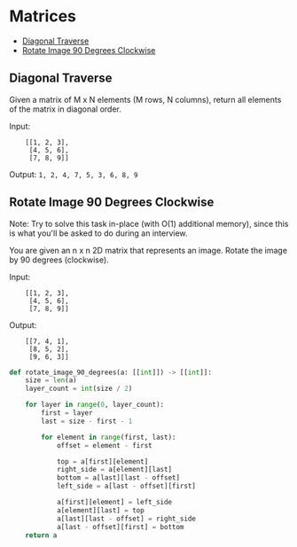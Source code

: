 # Matrices

* [Diagonal Traverse](#diagonal-traverse)
* [Rotate Image 90 Degrees Clockwise](#rotate-image-90-degrees-clockwise)

## Diagonal Traverse

Given a matrix of M x N elements (M rows, N columns), return all elements of the matrix in diagonal order.

Input:
```
    [[1, 2, 3],
     [4, 5, 6],
     [7, 8, 9]]
```
Output: `1, 2, 4, 7, 5, 3, 6, 8, 9`



## Rotate Image 90 Degrees Clockwise

Note: Try to solve this task in-place (with O(1) additional memory), since this is what you'll be asked to do during
an interview.

You are given an n x n 2D matrix that represents an image. Rotate the image by 90 degrees (clockwise).

Input:
```
    [[1, 2, 3],
     [4, 5, 6],
     [7, 8, 9]]
```

Output:
```
    [[7, 4, 1],
     [8, 5, 2],
     [9, 6, 3]]
```     

```python
def rotate_image_90_degrees(a: [[int]]) -> [[int]]:
    size = len(a)
    layer_count = int(size / 2)

    for layer in range(0, layer_count):
        first = layer
        last = size - first - 1

        for element in range(first, last):
            offset = element - first

            top = a[first][element]
            right_side = a[element][last]
            bottom = a[last][last - offset]
            left_side = a[last - offset][first]

            a[first][element] = left_side
            a[element][last] = top
            a[last][last - offset] = right_side
            a[last - offset][first] = bottom
    return a
```
